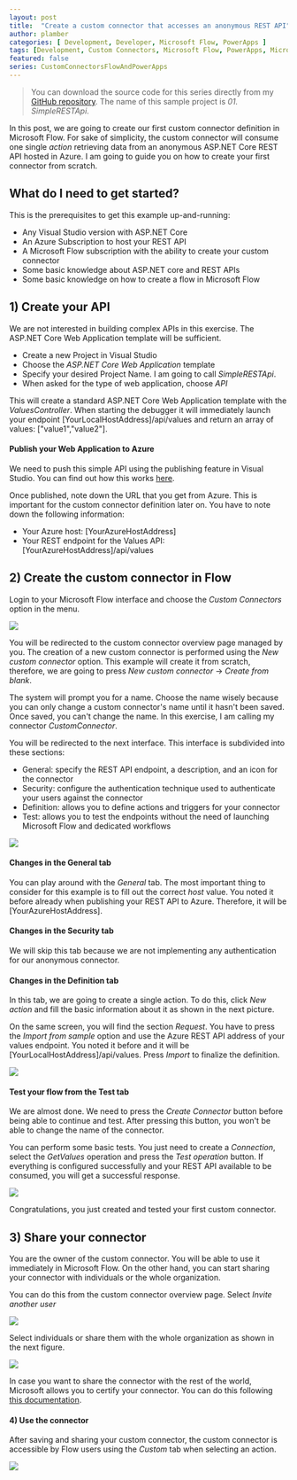 ```yaml
---
layout: post
title:  "Create a custom connector that accesses an anonymous REST API"
author: plamber
categories: [ Development, Developer, Microsoft Flow, PowerApps ]
tags: [Development, Custom Connectors, Microsoft Flow, PowerApps, Microsoft 365]
featured: false
series: CustomConnectorsFlowAndPowerApps
---
```

> You can download the source code for this series directly from my [GitHub repository](https://github.com/plamber/powerplattformcustomconnectors/). The name of this sample project is *01. SimpleRESTApi*.

In this post, we are going to create our first custom connector definition in Microsoft Flow. For sake of simplicity, the custom connector will consume one single *action* retrieving data from an anonymous ASP.NET Core REST API hosted in Azure.
I am going to guide you on how to create your first connector from scratch.

## What do I need to get started?
This is the prerequisites to get this example up-and-running:
- Any Visual Studio version with ASP.NET Core
- An Azure Subscription to host your REST API
- A Microsoft Flow subscription with the ability to create your custom connector
- Some basic knowledge about ASP.NET core and REST APIs
- Some basic knowledge on how to create a flow in Microsoft Flow

## 1) Create your API
We are not interested in building complex APIs in this exercise. The ASP.NET Core Web Application template will be sufficient.

- Create a new Project in Visual Studio
- Choose the *ASP.NET Core Web Application* template
- Specify your desired Project Name. I am going to call *SimpleRESTApi*.
- When asked for the type of web application, choose *API*

This will create a standard ASP.NET Core Web Application template with the *ValuesController*. When starting the debugger it will immediately launch your endpoint [YourLocalHostAddress]/api/values and return an array of values: ["value1","value2"].

#### Publish your Web Application to Azure
We need to push this simple API using the publishing feature in Visual Studio. You can find out how this works [here](https://docs.microsoft.com/en-us/visualstudio/deployment/quickstart-deploy-to-azure?view=vs-2019).

Once published, note down the URL that you get from Azure. This is important for the custom connector definition later on. You have to note down the following information:

- Your Azure host: [YourAzureHostAddress]
- Your REST endpoint for the Values API: [YourAzureHostAddress]/api/values

## 2) Create the custom connector in Flow
Login to your Microsoft Flow interface and choose the *Custom Connectors* option in the menu.

![](../../assets/images/2019-10-24-06-33-45.png)

You will be redirected to the custom connector overview page managed by you. The creation of a new custom connector is performed using the *New custom connector* option. This example will create it from scratch, therefore, we are going to press *New custom connector* -> *Create from blank*.

The system will prompt you for a name. Choose the name wisely because you can only change a custom connector's name until it hasn't been saved. Once saved, you can't change the name. In this exercise, I am calling my connector *CustomConnector*.

You will be redirected to the next interface. This interface is subdivided into these sections:
- General: specify the REST API endpoint, a description, and an icon for the connector
- Security: configure the authentication technique used to authenticate your users against the connector
- Definition: allows you to define actions and triggers for your connector
- Test: allows you to test the endpoints without the need of launching Microsoft Flow and dedicated workflows

![](../../assets/images/2019-10-24-06-36-36.png)

#### Changes in the General tab
You can play around with the *General* tab. The most important thing to consider for this example is to fill out the correct *host* value. You noted it before already when publishing your REST API to Azure. Therefore, it will be [YourAzureHostAddress].

#### Changes in the Security tab
We will skip this tab because we are not implementing any authentication for our anonymous connector.

#### Changes in the Definition tab
In this tab, we are going to create a single action. To do this, click *New action* and fill the basic information about it as shown in the next picture.

On the same screen, you will find the section *Request*. You have to press the *Import from sample* option and use the Azure REST API address of your values endpoint. You noted it before and it will be [YourLocalHostAddress]/api/values. Press *Import* to finalize the definition.

![](../../assets/images/2019-10-24-06-42-14.png)

#### Test your flow from the Test tab
We are almost done. We need to press the *Create Connector* button before being able to continue and test. After pressing this button, you won't be able to change the name of the connector.

You can perform some basic tests. You just need to create a *Connection*, select the *GetValues* operation and press the *Test operation* button. If everything is configured successfully and your REST API available to be consumed, you will get a successful response.

![](../../assets/images/2019-10-24-06-43-32.png)

Congratulations, you just created and tested your first custom connector.

## 3) Share your connector
You are the owner of the custom connector. You will be able to use it immediately in Microsoft Flow. On the other hand, you can start sharing your connector with individuals or the whole organization.

You can do this from the custom connector overview page. Select *Invite another user* 

![](../../assets/images/2019-10-24-09-01-51.png)

Select individuals or share them with the whole organization as shown in the next figure.

![](../../assets/images/2019-10-24-09-02-21.png)

In case you want to share the connector with the rest of the world, Microsoft allows you to certify your connector. You can do this following [this documentation](https://docs.microsoft.com/en-us/connectors/custom-connectors/submit-certification).

#### 4) Use the connector
After saving and sharing your custom connector, the custom connector is accessible by Flow users using the *Custom* tab when selecting an action.

![](../../assets/images/2019-10-24-06-44-56.png)

